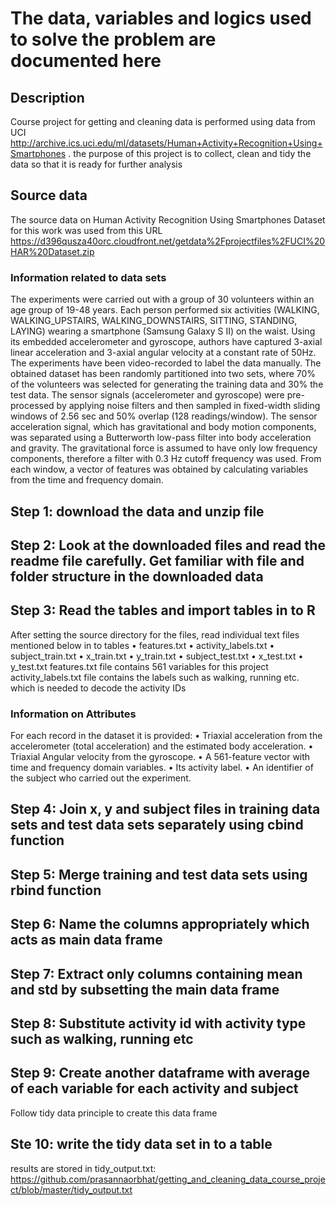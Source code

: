 # The data, variables and logics used to solve the problem are documented here 

## Description
Course project for getting and cleaning data is performed using data from UCI http://archive.ics.uci.edu/ml/datasets/Human+Activity+Recognition+Using+Smartphones . the purpose of this project is to collect, clean and tidy the data so that it is ready for further analysis

## Source data
The source data on Human Activity Recognition Using Smartphones Dataset for this work was used from this URL
https://d396qusza40orc.cloudfront.net/getdata%2Fprojectfiles%2FUCI%20HAR%20Dataset.zip 
### Information related to data sets
The experiments were carried out with a group of 30 volunteers within an age group of 19-48 years. Each person performed six activities (WALKING, WALKING_UPSTAIRS, WALKING_DOWNSTAIRS, SITTING, STANDING, LAYING) wearing a smartphone (Samsung Galaxy S II) on the waist. Using its embedded accelerometer and gyroscope, authors have captured 3-axial linear acceleration and 3-axial angular velocity at a constant rate of 50Hz. The experiments have been video-recorded to label the data manually. The obtained dataset has been randomly partitioned into two sets, where 70% of the volunteers was selected for generating the training data and 30% the test data. 
The sensor signals (accelerometer and gyroscope) were pre-processed by applying noise filters and then sampled in fixed-width sliding windows of 2.56 sec and 50% overlap (128 readings/window). The sensor acceleration signal, which has gravitational and body motion components, was separated using a Butterworth low-pass filter into body acceleration and gravity. The gravitational force is assumed to have only low frequency components, therefore a filter with 0.3 Hz cutoff frequency was used. From each window, a vector of features was obtained by calculating variables from the time and frequency domain. 

## Step 1: download the data and unzip file
## Step 2: Look at the downloaded files and read the readme file carefully. Get familiar with file and folder structure in the downloaded data
## Step 3: Read the tables and import tables in to R
After setting the source directory for the files, read individual text files mentioned below in to tables 
•	features.txt
•	activity_labels.txt
•	subject_train.txt
•	x_train.txt
•	y_train.txt
•	subject_test.txt
•	x_test.txt
•	y_test.txt
features.txt file contains 561 variables for this project
activity_labels.txt file contains the labels such as walking, running etc. which is needed to decode the activity IDs

### Information on Attributes
For each record in the dataset it is provided:
•	Triaxial acceleration from the accelerometer (total acceleration) and the estimated body acceleration.
•	Triaxial Angular velocity from the gyroscope.
•	A 561-feature vector with time and frequency domain variables.
•	Its activity label.
•	An identifier of the subject who carried out the experiment.

## Step 4: Join x, y and subject files in training data sets and test data sets separately using cbind function
## Step 5: Merge training and test data sets using rbind function
## Step 6: Name the columns appropriately which acts as main data frame
## Step 7: Extract only columns containing mean and std by subsetting the main data frame
## Step 8: Substitute activity id with activity type such as walking, running etc
## Step 9: Create another dataframe with average of each variable for each activity and subject
Follow tidy data principle to create this data frame
## Ste 10: write the tidy data set in to a table
results are stored in tidy_output.txt: https://github.com/prasannaorbhat/getting_and_cleaning_data_course_project/blob/master/tidy_output.txt
